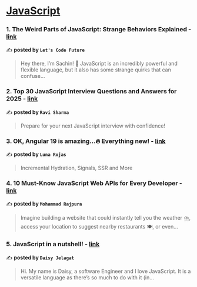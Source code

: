 
<h1><a href=https://medium.com/tag/javascript-development/recommended target="_blank" rel="noopener noreferrer">JavaScript</a></h1>
<h3>1. The Weird Parts of JavaScript: Strange Behaviors Explained - <a href="https://medium.com/@letscodefuture/the-weird-parts-of-javascript-strange-behaviors-explained-53d56b79ac91" target="_blank" rel="noopener noreferrer">link</a></h3>

✍️ **posted by `Let's Code Future`**

<blockquote>Hey there, I’m Sachin! 🚀 JavaScript is an incredibly powerful and flexible language, but it also has some strange quirks that can confuse…</blockquote>

<h3>2. Top 30 JavaScript Interview Questions and Answers for 2025 - <a href="https://medium.com/@javascriptcentric/top-30-javascript-interview-questions-and-answers-for-2024-7f1e2d1d0638" target="_blank" rel="noopener noreferrer">link</a></h3>

✍️ **posted by `Ravi Sharma`**

<blockquote>Prepare for your next JavaScript interview with confidence!</blockquote>

<h3>3. OK, Angular 19 is amazing…🔥 Everything new! - <a href="https://medium.com/@Luna-Rojas/ok-angular-19-is-amazing-everything-new-1c2d4ae58bdf" target="_blank" rel="noopener noreferrer">link</a></h3>

✍️ **posted by `Luna Rojas`**

<blockquote>Incremental Hydration, Signals, SSR and More</blockquote>

<h3>4. 10 Must-Know JavaScript Web APIs for Every Developer - <a href="https://medium.com/@mohammadrajpura/10-must-know-javascript-web-apis-for-every-developer-162b158c7f56" target="_blank" rel="noopener noreferrer">link</a></h3>

✍️ **posted by `Mohammad Rajpura`**

<blockquote>Imagine building a website that could instantly tell you the weather ⛈️, access your location to suggest nearby restaurants 🍽️, or even…</blockquote>

<h3>5. JavaScript in a nutshell! - <a href="https://medium.com/@daisyjelagat/javascript-in-a-nutshell-669dab5b6e78" target="_blank" rel="noopener noreferrer">link</a></h3>

✍️ **posted by `Daisy Jelagat`**

<blockquote>Hi. My name is Daisy, a software Engineer and I love JavaScript. It is a versatile language as there’s so much to do with it (in…</blockquote>

